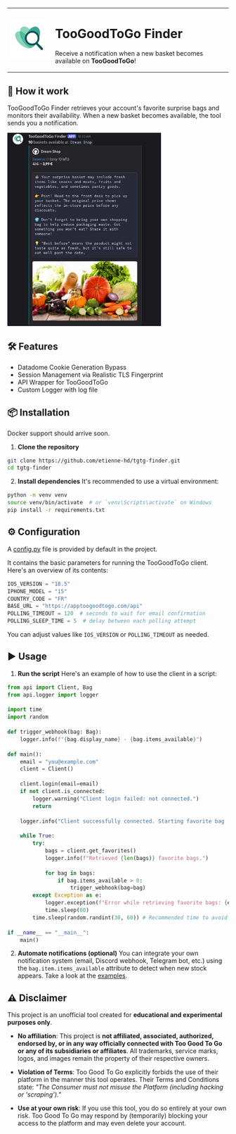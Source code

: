 <table>
<tr>
<td><img src="logo.png" alt="TooGoodToGo Finder Icon" width="150"></td>
<td>

# TooGoodToGo Finder  
Receive a notification when a new basket becomes available on <strong>TooGoodToGo</strong>!

</td>
</tr>
</table>

## 🚀 How it work
TooGoodToGo Finder retrieves your account's favorite surprise bags and monitors their availability.
When a new basket becomes available, the tool sends you a notification.

<img src="example.png" alt="TooGoodToGo Finder Icon" width="350">

## 🛠️ Features
* Datadome Cookie Generation Bypass
* Session Management via Realistic TLS Fingerprint
* API Wrapper for TooGoodToGo
* Custom Logger with log file

## 📦 Installation

Docker support should arrive soon.

1. **Clone the repository**

  ```bash
  git clone https://github.com/etienne-hd/tgtg-finder.git
  cd tgtg-finder
  ```

2. **Install dependencies**
  It's recommended to use a virtual environment:

  ```bash
  python -m venv venv
  source venv/bin/activate  # or `venv\Scripts\activate` on Windows
  pip install -r requirements.txt
  ```

## ⚙️ Configuration

A [config.py](config.py) file is provided by default in the project.

It contains the basic parameters for running the TooGoodToGo client. Here's an overview of its contents:

```python
IOS_VERSION = "18.5"
IPHONE_MODEL = "15"
COUNTRY_CODE = "FR"
BASE_URL = "https://apptoogoodtogo.com/api"
POLLING_TIMEOUT = 120  # seconds to wait for email confirmation
POLLING_SLEEP_TIME = 5  # delay between each polling attempt
```

You can adjust values like `IOS_VERSION` or `POLLING_TIMEOUT` as needed.

## ▶️ Usage

1. **Run the script**
  Here's an example of how to use the client in a script:

  ```python
  from api import Client, Bag
  from api.logger import logger
  
  import time
  import random
  
  def trigger_webhook(bag: Bag):
      logger.info(f"{bag.display_name} - {bag.items_available}")
  
  def main():
      email = "you@example.com"
      client = Client()
  
      client.login(email=email)
      if not client.is_connected:
          logger.warning("Client login failed: not connected.")
          return
      
      logger.info("Client successfully connected. Starting favorite bag     monitoring...")
  
      while True:
          try:
              bags = client.get_favorites()
              logger.info(f"Retrieved {len(bags)} favorite bags.")
  
              for bag in bags:
                  if bag.items_available > 0:
                      trigger_webhook(bag=bag)
          except Exception as e:
              logger.exception(f"Error while retrieving favorite bags: {e}")
              time.sleep(60)
          time.sleep(random.randint(30, 60)) # Recommended time to avoid 403    errors
  
  if __name__ == "__main__":
      main()
  ```

2. **Automate notifications (optional)**
  You can integrate your own notification system (email, Discord webhook, Telegram bot, etc.) using the `bag.item.items_available` attribute to detect when new stock appears.
  Take a look at the [examples](examples/).

## ⚠️ Disclaimer
This project is an unofficial tool created for **educational and experimental purposes only**.

* **No affiliation**: This project is **not affiliated, associated, authorized, endorsed by, or in any way officially connected with Too Good To Go or any of its subsidiaries or affiliates**. All trademarks, service marks, logos, and images remain the property of their respective owners.

* **Violation of Terms**: Too Good To Go explicitly forbids the use of their platform in the manner this tool operates. Their Terms and Conditions state:
  *"The Consumer must not misuse the Platform (including hacking or 'scraping')."*

* **Use at your own risk**: If you use this tool, you do so entirely at your own risk. Too Good To Go may respond by (temporarily) blocking your access to the platform and may even delete your account.

